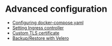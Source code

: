 # Advanced configuration

* [Configuring docker-compose.yaml](/configuring/docker-compose.md)
* [Setting Ingress controller](/configuring/ingress.md)
* [Custom TLS certificate](/configuring/tls.md)
* [Backup/Restore with Velero](/configuring/backup-restore.md)
